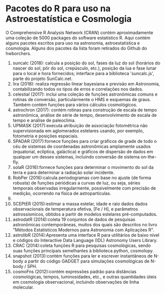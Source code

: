 # Pacotes do R para uso na Astroestatística e Cosmologia


O Comprehensive R Analysis Network (CRAN) contém aproximadamente uma coleção de 5000 packages do software estatístico R. Aqui contém alguns pacotes escritos para uso na astronomia, astroestatística e cosmologia. Alguns dos pacotes da lista foram retirados do Github do hwborchers.
<ol>
<li>suncalc (2018): calcula a posição do sol, fases da luz do sol (horários do nascer do sol, pôr do sol, crepúsculo, etc.), posição da lua e fase lunar para o local e hora fornecidos; interface para a biblioteca 'suncalc.js', parte do projeto SunCalc.net.</li>
<li>lira (2018): realiza regressão linear bayesiana e previsão em Astronomia, contabilizando todos os tipos de erros e correlações nos dados.</li>
<li>celestial (2017): inclui uma coleção de funções astronômicas comuns e rotinas de conversão, particularmente o HMS e esquemas de graus. Também contém funções para vários cálculos cosmológicos.</li>
<li>astrochron (2017): contém rotinas para construção de escala de tempo astronômica, análise de série de tempo, desenvolvimento de escala de tempo e análise de paleoclima.</li>
<li>UPMASK (2017):executa atribuição de associação fotométrica não supervisionada em aglomerados estelares usando, por exemplo, fotometria e posições espaciais.</li>
<li>SPADAR (2017):fornece funções para criar gráficos de grade de todo o céu de sistemas de coordenadas astronômicas amplamente usados (equatorial, eclíptica, galáctica) e gráficos de dispersão de dados em qualquer um desses sistemas, incluindo conversão de sistema on-the-fly.</li>
<li>solaR (2016):fornece funções para determinar o movimento do sol da terra e para determinar a radiação solar incidente.</li>
<li>RobPer (2016):calcula periodogramas com base no ajuste (de forma robusta) de funções periódicas a curvas de luz, ou seja, séries temporais observadas irregularmente, possivelmente com precisão de medição, ocorrendo na física de astropartículas.<li>
<li>SCEPtER (2015):estimar a massa estelar, idade e raio dados dados observacionais de temperatura efetiva, [Fe / H], e parâmetros astrossísmicos, obtidos a partir de modelos estelares pré-computados.</li>
<li>astrodatR (2014):coleta 19 conjuntos de dados de pesquisas astronômicas contemporâneas, muitos dos quais são descritos no livro "Métodos Estatísticos Modernos para Astronomia com Aplicações R".</li>
<li>astrolibR (2014):Apresenta uma interface R para utilitários de baixo nível e códigos do Interactive Data Language (IDL) Astronomy Users Library.</li>
<li>CRAC (2014):coleta funções R para pesquisas cosmológicas, sendo suas funções principais semelhantes à biblioteca python, cosmolopy.</li>
<li>snapshot (2013):contém funções para ler e escrever instantâneos de N-body a partir do código GADGET para simulações cosmológicas de N-body / SPH.</li>
<li>cosmoFns (2012):contém expressões padrão para distâncias cosmológicas, tempos, luminosidades, etc., e outras quantidades úteis em cosmologia observacional, incluindo observações de linha molecular.</li>

